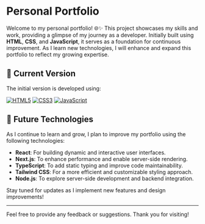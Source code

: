 # Personal Portfolio

Welcome to my personal portfolio! 🌐✨ This project showcases my skills and work, providing a glimpse of my journey as a developer. Initially built using **HTML**, **CSS**, and **JavaScript**, it serves as a foundation for continuous improvement. As I learn new technologies, I will enhance and expand this portfolio to reflect my growing expertise.

## 🚀 Current Version

The initial version is developed using:

[![HTML5](https://img.shields.io/badge/HTML5-E34F26?style=for-the-badge&logo=html5&logoColor=white)](https://en.wikipedia.org/wiki/HTML5)
[![CSS3](https://img.shields.io/badge/CSS3-1572B6?style=for-the-badge&logo=css3&logoColor=white)](https://www.w3schools.com/css/)
[![JavaScript](https://img.shields.io/badge/JavaScript-F7DF1E?style=for-the-badge&logo=javascript&logoColor=black)](https://www.javascript.com/)

## 🌱 Future Technologies

As I continue to learn and grow, I plan to improve my portfolio using the following technologies:

- **React**: For building dynamic and interactive user interfaces.
- **Next.js**: To enhance performance and enable server-side rendering.
- **TypeScript**: To add static typing and improve code maintainability.
- **Tailwind CSS**: For a more efficient and customizable styling approach.
- **Node.js**: To explore server-side development and backend integration.

Stay tuned for updates as I implement new features and design improvements!

---

Feel free to provide any feedback or suggestions. Thank you for visiting!

